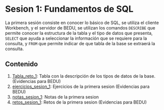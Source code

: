 # Sesion 1: Fundamentos de SQL
La primera sesión consiste en conocer lo básico de SQL, se utiliza el cliente Workbench, y el servidor de BEDU, se utilizan los comandos `DESCRIBE` que permite conocer la estructura de la tabla y el tipo de datos que presenta, `SELECT` que ayuda a seleccionar la información que se requiere para la consulta, y `FROM` que permite indicar de que tabla de la base se extraerá la consulta.

## Contenido
1. [Tabla_reto_1](https://github.com/LIZZETHGOMEZ/BEDU-Santander-2021/blob/main/Introduccion%20a%20Bases%20de%20Datos/sesion_1/Tabla_reto_1.jpeg): 
Tabla con la descripción de los tipos de datos de la base. (Evidencias para BEDU)
2. [ejercicios_sesion_1](https://github.com/LIZZETHGOMEZ/BEDU-Santander-2021/blob/main/Introduccion%20a%20Bases%20de%20Datos/sesion_1/ejercicios_sesion_1.sql):
Ejercicios de la primera sesion (Evidencias para BEDU)
3. [notas_sesion_1](https://github.com/LIZZETHGOMEZ/BEDU-Santander-2021/blob/main/Introduccion%20a%20Bases%20de%20Datos/sesion_1/notas_sesion_1.sql):
Notas de la primera sesion
4. [retos_sesion_1](https://github.com/LIZZETHGOMEZ/BEDU-Santander-2021/blob/main/Introduccion%20a%20Bases%20de%20Datos/sesion_1/retos_sesion_1.sql):
Retos de la primera sesion (Evidencias para BEDU)
